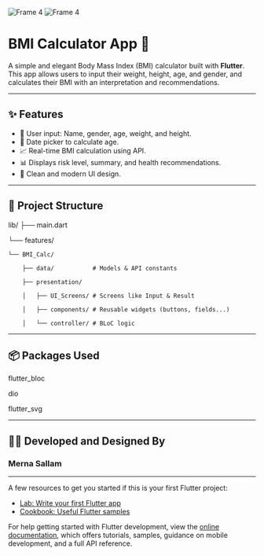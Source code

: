 ![Frame 4](https://github.com/user-attachments/assets/0744ab45-1657-48ec-a12e-e9156eca43cd)
![Frame 4](https://github.com/user-attachments/assets/e5334026-248e-4572-b52d-d30dc8949dbf)
# BMI Calculator App 🧮

A simple and elegant Body Mass Index (BMI) calculator built with **Flutter**.  
This app allows users to input their weight, height, age, and gender, and calculates their BMI with an interpretation and recommendations.

---

## ✨ Features

- 👤 User input: Name, gender, age, weight, and height.
- 📆 Date picker to calculate age.
- 📈 Real-time BMI calculation using API.
- 📊 Displays risk level, summary, and health recommendations.
- 🎨 Clean and modern UI design.

---

## 📁 Project Structure
lib/
├── main.dart

└── features/

    └── BMI_Calc/
    
        ├── data/           # Models & API constants
        
        ├── presentation/
        
        │   ├── UI_Screens/ # Screens like Input & Result
        
        │   ├── components/ # Reusable widgets (buttons, fields...)
        
        │   └── controller/ # BLoC logic


---

## 📦 Packages Used

flutter_bloc

dio

flutter_svg

---

## 👩‍💻 Developed and Designed By
 
 ### Merna Sallam

---
A few resources to get you started if this is your first Flutter project:

- [Lab: Write your first Flutter app](https://docs.flutter.dev/get-started/codelab)
- [Cookbook: Useful Flutter samples](https://docs.flutter.dev/cookbook)

For help getting started with Flutter development, view the
[online documentation](https://docs.flutter.dev/), which offers tutorials,
samples, guidance on mobile development, and a full API reference.
